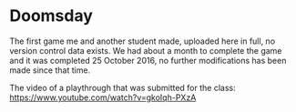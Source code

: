 # Doomsday
The first game me and another student made, uploaded here in full, no version control data exists. We had about a month to complete the game and it was completed 25 October 2016, no further modifications has been made since that time.

The video of a playthrough that was submitted for the class: https://www.youtube.com/watch?v=gkoIqh-PXzA
